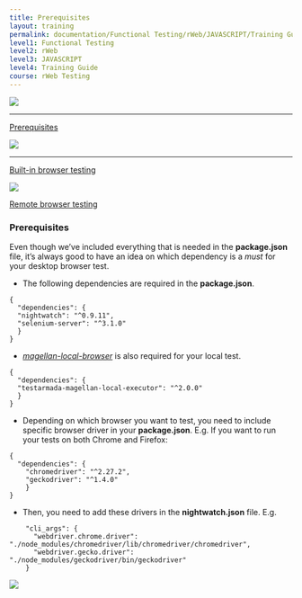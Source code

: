 ```yaml
---
title: Prerequisites
layout: training
permalink: documentation/Functional Testing/rWeb/JAVASCRIPT/Training Guide/rWeb Testing/Prerequisites
level1: Functional Testing
level2: rWeb
level3: JAVASCRIPT
level4: Training Guide
course: rWeb Testing
---
```

<div class="sidebar">
<div class="training-doc-link">
<div class ="training-doc-link-left">
<img class="training-doc-link-left__img" src="{{site.baseurl}}/images/training/actived.png" srcset="{{site.baseurl}}/images/training/actived%402x.png 2x, {{site.baseurl}}/images/training/actived%403x.png 3x" /><hr class="training-doc-link-left__hr training-doc-link-left__hr-pending" /></div>
<p class="training-doc-link__text">
<a class="training-doc-link__text-current" href="./Prerequisites">Prerequisites</a></p>
</div>
<div class="training-doc-link">
<div class ="training-doc-link-left">
<img class="training-doc-link-left__img" src="{{site.baseurl}}/images/training/unread.png" srcset="{{site.baseurl}}/images/training/unread%402x.png 2x, {{site.baseurl}}/images/training/unread%403x.png 3x" /><hr class="training-doc-link-left__hr training-doc-link-left__hr-pending" /></div>
<p class="training-doc-link__text">
<a class="training-doc-link__text-pending" href="./Built-in browser testing">Built-in browser testing</a></p>
</div>
<div class="training-doc-link">
<div class ="training-doc-link-left">
<img class="training-doc-link-left__img" src="{{site.baseurl}}/images/training/unread.png" srcset="{{site.baseurl}}/images/training/unread%402x.png 2x, {{site.baseurl}}/images/training/unread%403x.png 3x" /></div>
<p class="training-doc-link__text">
<a class="training-doc-link__text-pending" href="./Remote browser testing">Remote browser testing</a></p>
</div>
</div>
<div class="training-doc-nav-btn">
</div>
<div class="training-content markdown">
<h3>Prerequisites</h3>
<p>Even though we’ve included everything that is needed in the <strong>package.json</strong> file, it’s always good to have an idea on which dependency is a <em>must</em> for your desktop browser test.</p>
<ul>
<li>The following dependencies are required in the <strong>package.json</strong>.</li>
</ul>
<pre><code class="language-bash">{
  &quot;dependencies&quot;: {
  &quot;nightwatch&quot;: &quot;^0.9.11&quot;,
  &quot;selenium-server&quot;: &quot;^3.1.0&quot;
  }
}
</code></pre>
<ul>
<li><em><a href="https://github.com/TestArmada/magellan-local-executor">magellan-local-browser</a></em> is also required for your local test.</li>
</ul>
<pre><code class="language-bash">{
  &quot;dependencies&quot;: {
  &quot;testarmada-magellan-local-executor&quot;: &quot;^2.0.0&quot;
  }
}
</code></pre>
<ul>
<li>Depending on which browser you want to test, you need to include specific browser driver in your <strong>package.json</strong>. E.g. If you want to run your tests on both Chrome and Firefox:</li>
</ul>
<pre><code class="language-bash">{
  &quot;dependencies&quot;: {
    &quot;chromedriver&quot;: &quot;^2.27.2&quot;,
    &quot;geckodriver&quot;: &quot;^1.4.0&quot;
    }
}
</code></pre>
<ul>
<li>Then, you need to add these drivers in the <strong>nightwatch.json</strong> file. E.g.</li>
</ul>
<pre><code class="language-bash">    &quot;cli_args&quot;: {
      &quot;webdriver.chrome.driver&quot;: &quot;./node_modules/chromedriver/lib/chromedriver/chromedriver&quot;,
      &quot;webdriver.gecko.driver&quot;: &quot;./node_modules/geckodriver/bin/geckodriver&quot;
    }
</code></pre>
</div>
<div class="training-doc-nav-btn">
<a href="./Built-in browser testing"><img src="{{site.baseurl}}/images/training/btn-right.png" srcset="{{site.baseurl}}/images/training/btn-right%402x.png 2x, {{site.baseurl}}/images/training/btn-right%403x.png 3x" /></a>
</div>
